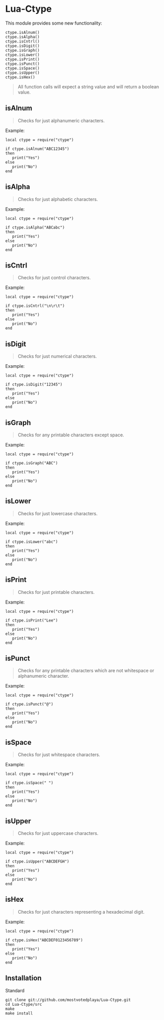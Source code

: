 # Lua-Ctype

This module provides some new functionality:

    ctype.isAlnum()
    ctype.isAlpha()
    ctype.isCntrl()
    ctype.isDigit()
    ctype.isGraph()
    ctype.isLower()
    ctype.isPrint()
    ctype.isPunct()
    ctype.isSpace()
    ctype.isUpper()
    ctype.isHex()

> All function calls will expect a string value and will return a boolean value.

## isAlnum

> Checks for just alphanumeric characters.

Example:

```
local ctype = require("ctype")

if ctype.isAlnum("ABC12345")
then
   print("Yes")
else
   print("No")
end
```

## isAlpha

> Checks for just alphabetic characters.

Example:

```
local ctype = require("ctype")

if ctype.isAlpha("ABCabc")
then
   print("Yes")
else
   print("No")
end
```

## isCntrl

> Checks for just control characters.

Example:

```
local ctype = require("ctype")

if ctype.isCntrl("\n\r\t")
then
   print("Yes")
else
   print("No")
end
```

## isDigit

> Checks for just numerical characters.

Example:

```
local ctype = require("ctype")

if ctype.isDigit("12345")
then
   print("Yes")
else
   print("No")
end
```

## isGraph

> Checks for any printable characters except space.

Example:

```
local ctype = require("ctype")

if ctype.isGraph("ABC")
then
   print("Yes")
else
   print("No")
end
```

## isLower

> Checks for just lowercase characters.

Example:

```
local ctype = require("ctype")

if ctype.isLower("abc")
then
   print("Yes")
else
   print("No")
end
```

## isPrint

> Checks for just printable characters.

Example:

```
local ctype = require("ctype")

if ctype.isPrint("Lee")
then
   print("Yes")
else
   print("No")
end
```

## isPunct

>  Checks for any printable characters which are not whitespace or alphanumeric character.

Example:

```
local ctype = require("ctype")

if ctype.isPunct("@")
then
   print("Yes")
else
   print("No")
end
```

## isSpace

> Checks for just whitespace characters.

Example:

```
local ctype = require("ctype")

if ctype.isSpace(" ")
then
   print("Yes")
else
   print("No")
end
```

## isUpper

> Checks for just uppercase characters.

Example:

```
local ctype = require("ctype")

if ctype.isUpper("ABCDEFGH")
then
   print("Yes")
else
   print("No")
end
```

## isHex

> Checks for just characters representing a hexadecimal digit.

Example:

```
local ctype = require("ctype")

if ctype.isHex("ABCDEF0123456789")
then
   print("Yes")
else
   print("No")
end
```

## Installation

Standard

```
git clone git://github.com/mostvotedplaya/Lua-Ctype.git
cd Lua-Ctype/src
make
make install
```
